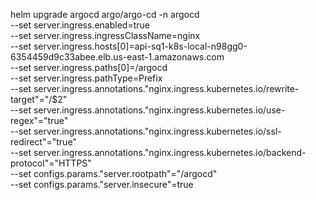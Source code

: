 helm upgrade argocd argo/argo-cd -n argocd \
  --set server.ingress.enabled=true \
  --set server.ingress.ingressClassName=nginx \
  --set server.ingress.hosts[0]=api-sq1-k8s-local-n98gg0-6354459d9c33abee.elb.us-east-1.amazonaws.com \
  --set server.ingress.paths[0]=/argocd \
  --set server.ingress.pathType=Prefix \
  --set server.ingress.annotations."nginx\.ingress\.kubernetes\.io/rewrite-target"="/\$2" \
  --set server.ingress.annotations."nginx\.ingress\.kubernetes\.io/use-regex"="true" \
  --set server.ingress.annotations."nginx\.ingress\.kubernetes\.io/ssl-redirect"="true" \
  --set server.ingress.annotations."nginx\.ingress\.kubernetes\.io/backend-protocol"="HTTPS" \
  --set configs.params."server\.rootpath"="/argocd" \
  --set configs.params."server\.insecure"=true
